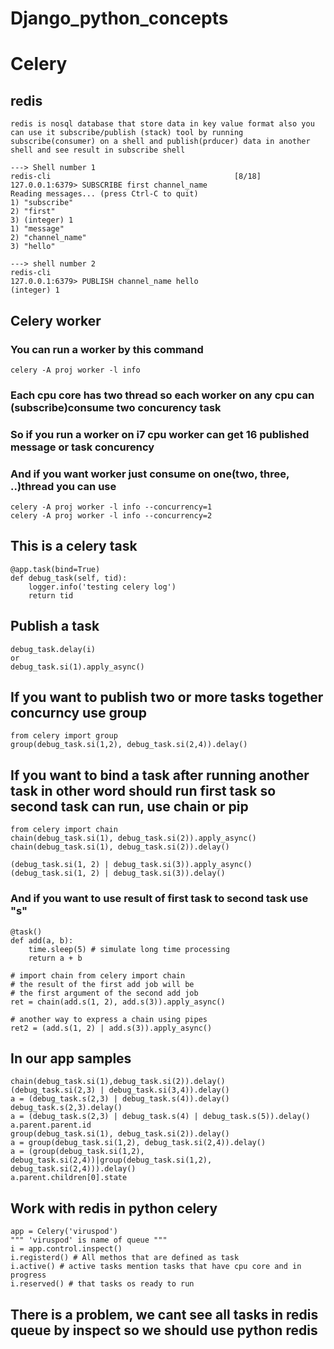 # Django_python_concepts

# Celery
## redis
```
redis is nosql database that store data in key value format also you can use it subscribe/publish (stack) tool by running subscribe(consumer) on a shell and publish(prducer) data in another shell and see result in subscribe shell

---> Shell number 1
redis-cli                                         [8/18]
127.0.0.1:6379> SUBSCRIBE first channel_name
Reading messages... (press Ctrl-C to quit)
1) "subscribe"
2) "first"
3) (integer) 1
1) "message"
2) "channel_name"
3) "hello"

---> shell number 2
redis-cli
127.0.0.1:6379> PUBLISH channel_name hello
(integer) 1
```

## Celery worker
### You can run a worker by this command
```
celery -A proj worker -l info
```
### Each cpu core has two thread so each worker on any cpu can (subscribe)consume two concurency task
### So if you run a worker on i7 cpu worker can get 16 published message or task concurency
### And if you want worker just consume on one(two, three, ..)thread you can use
```
celery -A proj worker -l info --concurrency=1
celery -A proj worker -l info --concurrency=2
```


## This is a celery task
```
@app.task(bind=True)
def debug_task(self, tid):
    logger.info('testing celery log')
    return tid
```
## Publish a task
```
debug_task.delay(i)
or
debug_task.si(1).apply_async()
```

## If you want to publish two or more tasks together concurncy use group
```
from celery import group
group(debug_task.si(1,2), debug_task.si(2,4)).delay()
```
## If you want to bind a task after running another task in other word should run first task so second task can run, use chain or pip
```
from celery import chain
chain(debug_task.si(1), debug_task.si(2)).apply_async()
chain(debug_task.si(1), debug_task.si(2)).delay()

(debug_task.si(1, 2) | debug_task.si(3)).apply_async()
(debug_task.si(1, 2) | debug_task.si(3)).delay()
```
### And if you want to use result of first task to second task use "s" 
```
@task()
def add(a, b):
    time.sleep(5) # simulate long time processing
    return a + b
    
# import chain from celery import chain
# the result of the first add job will be 
# the first argument of the second add job
ret = chain(add.s(1, 2), add.s(3)).apply_async()

# another way to express a chain using pipes
ret2 = (add.s(1, 2) | add.s(3)).apply_async()
```

## In our app samples
```
chain(debug_task.si(1),debug_task.si(2)).delay()
(debug_task.si(2,3) | debug_task.si(3,4)).delay()
a = (debug_task.s(2,3) | debug_task.s(4)).delay()
debug_task.s(2,3).delay()
a = (debug_task.s(2,3) | debug_task.s(4) | debug_task.s(5)).delay()
a.parent.parent.id
group(debug_task.si(1), debug_task.si(2)).delay()
a = group(debug_task.si(1,2), debug_task.si(2,4)).delay()
a = (group(debug_task.si(1,2), debug_task.si(2,4))|group(debug_task.si(1,2), debug_task.si(2,4))).delay()
a.parent.children[0].state
```

## Work with redis in python celery
```
app = Celery('viruspod')
""" 'viruspod' is name of queue """
i = app.control.inspect()
i.registerd() # All methos that are defined as task
i.active() # active tasks mention tasks that have cpu core and in progress
i.reserved() # that tasks os ready to run
```

## There is a problem, we cant see all tasks in redis queue by inspect so we should use python redis
```

```



